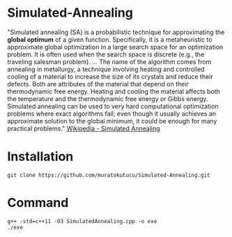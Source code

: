 # Simulated-Annealing

"Simulated annealing (SA) is a probabilistic technique for approximating the **global optimum** of a given function. Specifically, it is a metaheuristic to approximate global optimization in a large search space for an optimization problem. It is often used when the search space is discrete (e.g., the traveling salesman problem).
...
The name of the algorithm comes from annealing in metallurgy, a technique involving heating and controlled cooling of a material to increase the size of its crystals and reduce their defects. Both are attributes of the material that depend on their thermodynamic free energy. Heating and cooling the material affects both the temperature and the thermodynamic free energy or Gibbs energy. Simulated annealing can be used to very hard computational optimization problems where exact algorithms fail; even though it usually achieves an approximate solution to the global minimum, it could be enough for many practical problems." 
[Wikipedia - Simulated Annealing](https://en.wikipedia.org/wiki/Simulated_annealing)

# Installation
````
git clone https://github.com/muratokutucu/Simulated-Annealing.git
````

# Command
````
g++ -std=c++11 -O3 SimulatedAnnealing.cpp -o exe
./exe
````